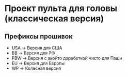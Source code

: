 # Проект пульта для головы (классическая версия)
## Префиксы прошивок
- USA -> Версия для США
- BB -> Версия для РФ
- PBW -> Версия с акойто доработкой чисто для Паши
- EU -> Версия для Европы
- WP -> Колесная версия